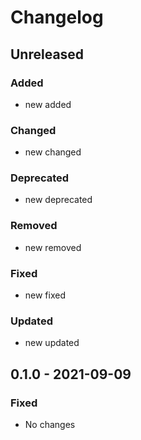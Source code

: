 # Changelog

## Unreleased
### Added

- new added
### Changed

- new changed

### Deprecated

- new deprecated
### Removed

- new removed

### Fixed
- new fixed
### Updated
- new updated
## 0.1.0 - 2021-09-09
### Fixed
- No changes
